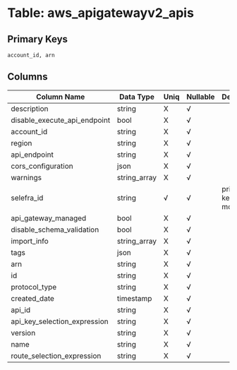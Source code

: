 # Table: aws_apigatewayv2_apis

## Primary Keys 

```
account_id, arn
```


## Columns 

|  Column Name   |  Data Type  | Uniq | Nullable | Description | 
|  ----  | ----  | ----  | ----  | ---- | 
| description | string | X | √ |  | 
| disable_execute_api_endpoint | bool | X | √ |  | 
| account_id | string | X | √ |  | 
| region | string | X | √ |  | 
| api_endpoint | string | X | √ |  | 
| cors_configuration | json | X | √ |  | 
| warnings | string_array | X | √ |  | 
| selefra_id | string | √ | √ | primary keys value md5 | 
| api_gateway_managed | bool | X | √ |  | 
| disable_schema_validation | bool | X | √ |  | 
| import_info | string_array | X | √ |  | 
| tags | json | X | √ |  | 
| arn | string | X | √ |  | 
| id | string | X | √ |  | 
| protocol_type | string | X | √ |  | 
| created_date | timestamp | X | √ |  | 
| api_id | string | X | √ |  | 
| api_key_selection_expression | string | X | √ |  | 
| version | string | X | √ |  | 
| name | string | X | √ |  | 
| route_selection_expression | string | X | √ |  | 


